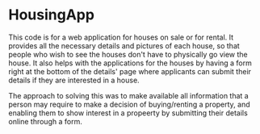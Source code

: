 # HousingApp
This code is for a web application for houses on sale or for rental. It provides all the necessary details and pictures of each house, so that people who wish to see the houses don't have to physically go view the house.
It also helps with the applications for the houses by having a form right at the bottom of the details' page where applicants can submit their details if they are interested in a house.

The approach to solving this was to make available all information that a person may require to make a decision of buying/renting a property, and enabling them to show interest in a propeerty by submitting their details online through a form.